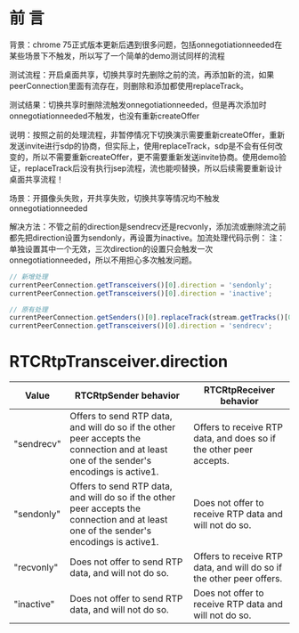 # 前 言

背景：chrome 75正式版本更新后遇到很多问题，包括onnegotiationneeded在某些场景下不触发，所以写了一个简单的demo测试同样的流程

测试流程：开启桌面共享，切换共享时先删除之前的流，再添加新的流，如果peerConnection里面有流存在，则删除和添加都使用replaceTrack。

测试结果：切换共享时删除流触发onnegotiationneeded，但是再次添加时onnegotiationneeded不触发，也没有重新createOffer

说明：按照之前的处理流程，非暂停情况下切换演示需要重新createOffer，重新发送invite进行sdp的协商，但实际上，使用replaceTrack，sdp是不会有任何改变的，所以不需要重新createOffer，更不需要重新发送invite协商。使用demo验证，replaceTrack后没有执行jsep流程，流也能呗替换，所以后续需要重新设计桌面共享流程！


场景：开摄像头失败，开共享失败，切换共享等情况均不触发onnegotiationneeded

解决方法：不管之前的direction是sendrecv还是recvonly，添加流或删除流之前都先把direction设置为sendonly，再设置为inactive。加流处理代码示例：
注：单独设置其中一个无效，三次direction的设置只会触发一次onnegotiationneeded，所以不用担心多次触发问题。

```javascript
// 新增处理
currentPeerConnection.getTransceivers()[0].direction = 'sendonly';
currentPeerConnection.getTransceivers()[0].direction = 'inactive';

// 原有处理
currentPeerConnection.getSenders()[0].replaceTrack(stream.getTracks()[0]);
currentPeerConnection.getTransceivers()[0].direction = 'sendrecv';
```


# RTCRtpTransceiver.direction

|Value	|RTCRtpSender behavior	|RTCRtpReceiver behavior|
|----|----|----|
|"sendrecv"	|Offers to send RTP data, and will do so if the other peer accepts the connection and at least one of the sender's encodings is active1.	|Offers to receive RTP data, and does so if the other peer accepts.
|"sendonly"	|Offers to send RTP data, and will do so if the other peer accepts the connection and at least one of the sender's encodings is active1.	|Does not offer to receive RTP data and will not do so.
|"recvonly"	|Does not offer to send RTP data, and will not do so.	|Offers to receive RTP data, and will do so if the other peer offers.
|"inactive"	|Does not offer to send RTP data, and will not do so.	|Does not offer to receive RTP data and will not do so.